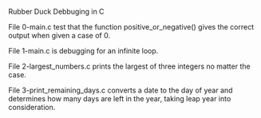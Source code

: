 Rubber Duck Debbuging in C

File 0-main.c test that the function positive_or_negative() gives the correct output when given a case of 0.

File 1-main.c is debugging for an infinite loop.

File 2-largest_numbers.c prints the largest of three integers no matter the case.

File 3-print_remaining_days.c converts a date to the day of year and determines how many days are left in the year, taking leap year into consideration.

